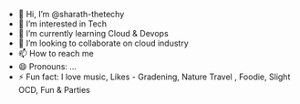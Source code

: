 - 👋 Hi, I’m @sharath-thetechy
- 👀 I’m interested in Tech
- 🌱 I’m currently learning Cloud & Devops
- 💞️ I’m looking to collaborate on cloud industry
- 📫 How to reach me 
- 😄 Pronouns: ...
- ⚡ Fun fact: I love music, Likes - Gradening, Nature Travel , Foodie, Slight OCD, Fun & Parties

<!---
sharath-thetechy/sharath-thetechy is a ✨ special ✨ repository because its `README.md` (this file) appears on your GitHub profile.
You can click the Preview link to take a look at your changes.
--->
